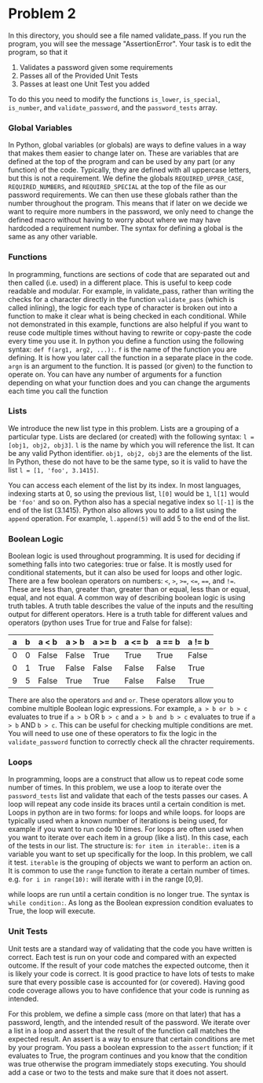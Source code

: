 # Problem 2
In this directory, you should see a file named validate_pass.
If you run the program,
you will see the message "AssertionError".
Your task is to edit the program, so that it 
1. Validates a password given some requirements
2. Passes all of the Provided Unit Tests
3. Passes at least one Unit Test you added

To do this you need to modify the functions ```is_lower```, ```is_special```, ```is_number```,
and ```validate_password```, 
and the ```password_tests``` array.

### Global Variables
In Python, global variables (or globals) are ways to define values in a way that makes them easier to change
later on. These are variables that are defined at the top of the program
and can be used by any part (or any function) of the code. Typically,
they are defined with all uppercase letters, but this is not a requirement.
We define the globals  ```REQUIRED_UPPER_CASE```, ```REQUIRED_NUMBERS```,
and ```REQUIRED_SPECIAL``` at the top of the file as our password requirements.
We can then use these globals rather than the number throughout the program.
This means that if later on we decide we want to require more numbers in the password,
we only need to change the defined macro without having to worry about where we
may have hardcoded a requirement number. The syntax for defining a global is the
same as any other variable.

### Functions
In programming, functions are sections of code that are separated out and then
called (i.e. used) in a different place. This is useful to keep code readable and
modular. For example, in validate_pass, rather than writing the checks for
a character directly in the function ```validate_pass``` (which is called inlining),
the logic for each type of character is broken out into a function to make it clear
what is being checked in each conditional. While not demonstrated in this example,
functions are also helpful if you want to reuse code multiple times without having
to rewrite or copy-paste the code every time you use it. In python you define a function
using the following syntax: ```def f(arg1, arg2, ...):```. ```f``` is the name
of the function you are defining. It is how you later call the function in 
a separate place in the code. ```argn``` is an argument to the function. It is
passed (or given) to the function to operate on. You can have any number of arguments
for a function depending on what your function does and you can change
the arguments each time you call the function

### Lists
We introduce the new list type in this problem. Lists are a grouping of
a particular type.
Lists are declared (or created) with the following syntax:
```l = [obj1, obj2, obj3]```. ```l``` is the
name by which you will reference the list. It can be any valid Python identifier.
```obj1, obj2, obj3``` are the elements of the list. In Python, these do not have
to be the same type, so it is valid to have the list ```l = [1, 'foo', 3.1415]```.

You can access each element of the list by its index. In most languages,
indexing starts at 0, so using the previous list, ```l[0]``` would be ```1```,
```l[1]``` would be ```'foo'``` and so on. Python also has a special negative
index so ```l[-1]``` is the end of the list (3.1415). Python also allows you
to add to a list using the ```append``` operation. For example,
```l.append(5)``` will add 5 to the end of the list.

### Boolean Logic
Boolean logic is used throughout programming. It is used for deciding if something
falls into two categories: true or false. It is mostly used for conditional statements, but
it can also be used for loops and other logic. There are a few boolean operators on numbers:
```<```, ```>```, ```>=```, ```<=```, ```==```, and ```!=```. These are
less than, greater than, greater than or equal, less than or equal, equal, and not equal.
A common way of describing boolean logic is using truth tables. A truth table
describes the value of the inputs and the resulting output for different operators.
Here is a truth table for different values and operators (python uses True for true and False for false):

| a    | b    | a < b | a > b | a >= b | a <= b | a == b | a != b |
| ---- | ---- | ----- | ----- | ------ | ------ | ------ | ------ |
| 0    | 0    | False | False |   True | True   | True   | False  |
| 0    | 1    | True  | False |  False | False  | False  | True   |
| 9    | 5    | False |  True |   True | False  | False  | True   |

There are also the operators ```and``` and ```or```. These operators
allow you to combine multiple Boolean logic expressions. For example,
```a > b or b > c``` evaluates to true if ```a > b``` OR ```b > c``` and
```a > b and b > c``` evaluates to true if ```a > b``` AND ```b > c```. This
can be useful for checking multiple conditions are met. You will need
to use one of these operators to fix the logic in the ```validate_password```
function to correctly check all the chracter requirements.

### Loops
In programming, loops are a construct that allow us to repeat code some number of
times. In this problem, we use a loop to iterate over the ```password_tests``` list
and validate that each of the tests passes our cases. A loop will repeat any code
inside its braces until a certain condition is met. Loops in python are in two forms:
for loops and while loops. for loops are typically 
used when a known number of iterations
is being used, for example if you want to run code 10 times. For loops are often used
when you want to iterate over each item in a group (like a list).
In this case, each of the tests in our list. The structure is:
```for item in iterable:```. ```item``` is a variable
you want to set up specifically for the loop. In this problem,
we call it test. ```iterable``` is the
grouping of objects we want to perform an action on. It is common to use
the ```range``` function to iterate a certain number of times. e.g.
```for i in range(10):``` will iterate with i in the range [0,9].

while loops are run until a certain condition is no longer true.
The syntax is ```while condition:```. As long as the Boolean expression
condition evaluates to True, the loop will execute.

### Unit Tests
Unit tests are a standard way of validating that the code you have written is correct.
Each test is run on your code and compared with an expected outcome. If the result
of your code matches the expected outcome, then it is likely your code is correct. It is
good practice to have lots of tests to make sure that every possible case is
accounted for (or covered). Having good code coverage allows you to have confidence that
your code is running as intended. 

For this problem, we define a simple cass (more on that later)
that has a password, length, and the intended result of the password. We iterate over a list in
a loop and assert that the result of the function call matches the expected result. An assert is a
way to ensure that certain conditions are met by your program. You pass a boolean expression to
the ```assert``` function; if it evaluates to True, the program continues and you
know that the condition was true otherwise the program immediately stops executing.
You should add a case or two to the tests and make sure that it does not assert.